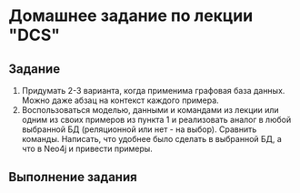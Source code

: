 # Домашнее задание по лекции "DCS"

## Задание

1. Придумать 2-3 варианта, когда применима графовая база данных. Можно даже абзац на контекст каждого примера.
2. Воспользоваться моделью, данными и командами из лекции или одним из своих примеров из пункта 1 и реализовать аналог в любой выбранной БД (реляционной или нет - на выбор). Сравнить команды.
Написать, что удобнее было сделать в выбранной БД, а что в Neo4j и привести примеры.

## Выполнение задания
